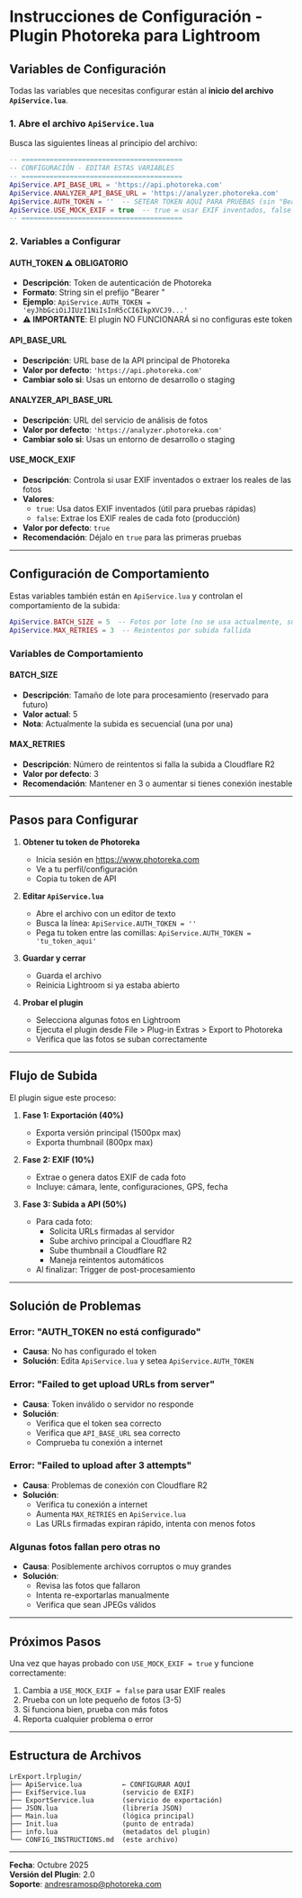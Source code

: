 # Instrucciones de Configuración - Plugin Photoreka para Lightroom

## Variables de Configuración

Todas las variables que necesitas configurar están al **inicio del archivo `ApiService.lua`**.

### 1. Abre el archivo `ApiService.lua`

Busca las siguientes líneas al principio del archivo:

```lua
-- ========================================
-- CONFIGURACIÓN - EDITAR ESTAS VARIABLES
-- ========================================
ApiService.API_BASE_URL = 'https://api.photoreka.com'
ApiService.ANALYZER_API_BASE_URL = 'https://analyzer.photoreka.com'
ApiService.AUTH_TOKEN = ''  -- SETEAR TOKEN AQUÍ PARA PRUEBAS (sin "Bearer ")
ApiService.USE_MOCK_EXIF = true  -- true = usar EXIF inventados, false = extraer EXIF reales
-- ========================================
```

### 2. Variables a Configurar

#### **AUTH_TOKEN** ⚠️ OBLIGATORIO

- **Descripción**: Token de autenticación de Photoreka
- **Formato**: String sin el prefijo "Bearer "
- **Ejemplo**: `ApiService.AUTH_TOKEN = 'eyJhbGciOiJIUzI1NiIsInR5cCI6IkpXVCJ9...'`
- **⚠️ IMPORTANTE**: El plugin NO FUNCIONARÁ si no configuras este token

#### **API_BASE_URL**

- **Descripción**: URL base de la API principal de Photoreka
- **Valor por defecto**: `'https://api.photoreka.com'`
- **Cambiar solo si**: Usas un entorno de desarrollo o staging

#### **ANALYZER_API_BASE_URL**

- **Descripción**: URL del servicio de análisis de fotos
- **Valor por defecto**: `'https://analyzer.photoreka.com'`
- **Cambiar solo si**: Usas un entorno de desarrollo o staging

#### **USE_MOCK_EXIF**

- **Descripción**: Controla si usar EXIF inventados o extraer los reales de las fotos
- **Valores**:
  - `true`: Usa datos EXIF inventados (útil para pruebas rápidas)
  - `false`: Extrae los EXIF reales de cada foto (producción)
- **Valor por defecto**: `true`
- **Recomendación**: Déjalo en `true` para las primeras pruebas

---

## Configuración de Comportamiento

Estas variables también están en `ApiService.lua` y controlan el comportamiento de la subida:

```lua
ApiService.BATCH_SIZE = 5  -- Fotos por lote (no se usa actualmente, subida es secuencial)
ApiService.MAX_RETRIES = 3  -- Reintentos por subida fallida
```

### Variables de Comportamiento

#### **BATCH_SIZE**

- **Descripción**: Tamaño de lote para procesamiento (reservado para futuro)
- **Valor actual**: 5
- **Nota**: Actualmente la subida es secuencial (una por una)

#### **MAX_RETRIES**

- **Descripción**: Número de reintentos si falla la subida a Cloudflare R2
- **Valor por defecto**: 3
- **Recomendación**: Mantener en 3 o aumentar si tienes conexión inestable

---

## Pasos para Configurar

1. **Obtener tu token de Photoreka**

   - Inicia sesión en https://www.photoreka.com
   - Ve a tu perfil/configuración
   - Copia tu token de API

2. **Editar `ApiService.lua`**

   - Abre el archivo con un editor de texto
   - Busca la línea: `ApiService.AUTH_TOKEN = ''`
   - Pega tu token entre las comillas: `ApiService.AUTH_TOKEN = 'tu_token_aqui'`

3. **Guardar y cerrar**

   - Guarda el archivo
   - Reinicia Lightroom si ya estaba abierto

4. **Probar el plugin**
   - Selecciona algunas fotos en Lightroom
   - Ejecuta el plugin desde File > Plug-in Extras > Export to Photoreka
   - Verifica que las fotos se suban correctamente

---

## Flujo de Subida

El plugin sigue este proceso:

1. **Fase 1: Exportación (40%)**

   - Exporta versión principal (1500px max)
   - Exporta thumbnail (800px max)

2. **Fase 2: EXIF (10%)**

   - Extrae o genera datos EXIF de cada foto
   - Incluye: cámara, lente, configuraciones, GPS, fecha

3. **Fase 3: Subida a API (50%)**
   - Para cada foto:
     - Solicita URLs firmadas al servidor
     - Sube archivo principal a Cloudflare R2
     - Sube thumbnail a Cloudflare R2
     - Maneja reintentos automáticos
   - Al finalizar: Trigger de post-procesamiento

---

## Solución de Problemas

### Error: "AUTH_TOKEN no está configurado"

- **Causa**: No has configurado el token
- **Solución**: Edita `ApiService.lua` y setea `ApiService.AUTH_TOKEN`

### Error: "Failed to get upload URLs from server"

- **Causa**: Token inválido o servidor no responde
- **Solución**:
  - Verifica que el token sea correcto
  - Verifica que `API_BASE_URL` sea correcto
  - Comprueba tu conexión a internet

### Error: "Failed to upload after 3 attempts"

- **Causa**: Problemas de conexión con Cloudflare R2
- **Solución**:
  - Verifica tu conexión a internet
  - Aumenta `MAX_RETRIES` en `ApiService.lua`
  - Las URLs firmadas expiran rápido, intenta con menos fotos

### Algunas fotos fallan pero otras no

- **Causa**: Posiblemente archivos corruptos o muy grandes
- **Solución**:
  - Revisa las fotos que fallaron
  - Intenta re-exportarlas manualmente
  - Verifica que sean JPEGs válidos

---

## Próximos Pasos

Una vez que hayas probado con `USE_MOCK_EXIF = true` y funcione correctamente:

1. Cambia a `USE_MOCK_EXIF = false` para usar EXIF reales
2. Prueba con un lote pequeño de fotos (3-5)
3. Si funciona bien, prueba con más fotos
4. Reporta cualquier problema o error

---

## Estructura de Archivos

```
LrExport.lrplugin/
├── ApiService.lua          ← CONFIGURAR AQUÍ
├── ExifService.lua         (servicio de EXIF)
├── ExportService.lua       (servicio de exportación)
├── JSON.lua                (librería JSON)
├── Main.lua                (lógica principal)
├── Init.lua                (punto de entrada)
├── info.lua                (metadatos del plugin)
└── CONFIG_INSTRUCTIONS.md  (este archivo)
```

---

**Fecha**: Octubre 2025  
**Versión del Plugin**: 2.0  
**Soporte**: andresramosp@photoreka.com
